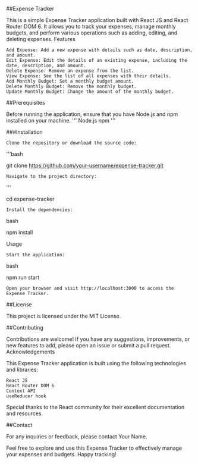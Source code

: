 ##Expense Tracker

This is a simple Expense Tracker application built with React JS and React Router DOM 6. It allows you to track your expenses, manage monthly budgets, and perform various operations such as adding, editing, and deleting expenses.
Features

    Add Expense: Add a new expense with details such as date, description, and amount.
    Edit Expense: Edit the details of an existing expense, including the date, description, and amount.
    Delete Expense: Remove an expense from the list.
    View Expense: See the list of all expenses with their details.
    Add Monthly Budget: Set a monthly budget amount.
    Delete Monthly Budget: Remove the monthly budget.
    Update Monthly Budget: Change the amount of the monthly budget.

##Prerequisites

Before running the application, ensure that you have Node.js and npm installed on your machine.
'''
    Node.js
    npm
'''

###Installation

    Clone the repository or download the source code:

'''bash

git clone https://github.com/your-username/expense-tracker.git

    Navigate to the project directory:

'''

cd expense-tracker

    Install the dependencies:

bash

npm install

Usage

    Start the application:

bash

npm run start

    Open your browser and visit http://localhost:3000 to access the Expense Tracker.

##License

This project is licensed under the MIT License.

##Contributing

Contributions are welcome! If you have any suggestions, improvements, or new features to add, please open an issue or submit a pull request.
Acknowledgements

This Expense Tracker application is built using the following technologies and libraries:

    React JS
    React Router DOM 6
    Context API
    useReducer hook

Special thanks to the React community for their excellent documentation and resources.

##Contact

For any inquiries or feedback, please contact Your Name.

Feel free to explore and use this Expense Tracker to effectively manage your expenses and budgets. Happy tracking!